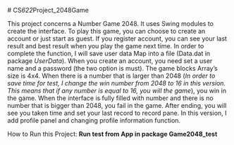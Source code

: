 #   C S _ 6 2 2 _ P r o j e c t _ 2 0 4 8 G a m e 



This project concerns a Number Game 2048. It uses Swing modules to create the interface. To play this
game, you can choose to create an account or just start as guest. If you register account, you can see your last result and best result when you play
the game next time. In order to complete the function, I will save user data Map into a file (Data.dat in package *UserData*).
When you create an account, you need set a user name and a password (the two option is must). The game blocks Array’s size is 4x4. When there is a number that is larger than 2048 (*In order to save time for test, I change the win number from 2048 to 16 in this
version. This means that if any number is equal to 16, you will the game*), you win in the
game. When the interface is fully filled with number and there is no number that is bigger than 2048, you fail in the game. After
ending, you will see you taken time and set your last record to record pane.  In this version, I add profile panel and changing profile information function.

How to Run this Project:
**Run test from App in package Game2048_test**